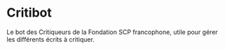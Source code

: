 # Critibot
Le bot des Critiqueurs de la Fondation SCP francophone, utile pour gérer les différents écrits à critiquer.
